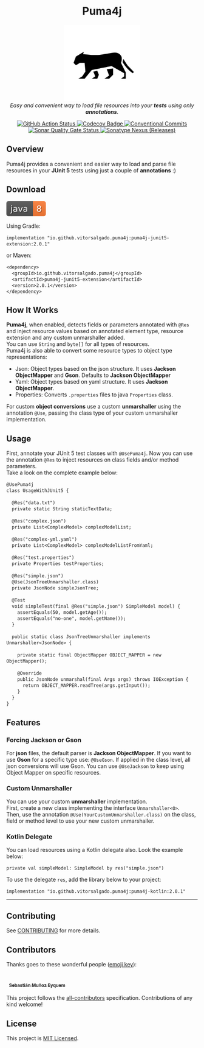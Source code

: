 <h1 align="center">Puma4j</h1>

<p align="center">
  <img src="docs/assets/logo.png" alt="Repository Logo" width='200px' height='200px' />
  <br />
  <i>Easy and convenient way to load file resources into your <strong>tests</strong> using only <strong>annotations</strong>.</i>
</p>

<p align="center">
  <a href="https://github.com/vitorsalgado/puma4j/actions/workflows/ci.yml">
    <img src="https://github.com/vitorsalgado/puma4j/actions/workflows/ci.yml/badge.svg" alt="GitHub Action Status" />
  </a>
  <a href="https://codecov.io/gh/vitorsalgado/puma4j">
    <img src="https://codecov.io/gh/vitorsalgado/puma4j/branch/main/graph/badge.svg?token=EFC2SD81AV" alt="Codecov Badge"/>
  </a>
  <a href="https://conventionalcommits.org">
    <img src="https://img.shields.io/badge/Conventional%20Commits-2.0.0-yellow.svg" alt="Conventional Commits"/>
  </a>
  <a href="https://sonarcloud.io/project/overview?id=vitorsalgado_puma4j">
    <img src="https://sonarcloud.io/api/project_badges/measure?project=vitorsalgado_puma4j&metric=alert_status" alt="Sonar Quality Gate Status"/>
  </a>
  <a href="https://search.maven.org/search?q=io.github.vitorsalgado.puma4j">
    <img alt="Sonatype Nexus (Releases)" src="https://img.shields.io/nexus/r/io.github.vitorsalgado.puma4j/puma4j-junit5-extension?server=https%3A%2F%2Fs01.oss.sonatype.org%2F">  
  </a>
</p>

## Overview

Puma4j provides a convenient and easier way to load and parse file resources in your **JUnit 5** tests using just a couple of **annotations** :)

## Download

![Java 8](docs/assets/java.svg)

Using Gradle:

```
implementation "io.github.vitorsalgado.puma4j:puma4j-junit5-extension:2.0.1"
```

or Maven:

```
<dependency>
  <groupId>io.github.vitorsalgado.puma4j</groupId>
  <artifactId>puma4j-junit5-extension</artifactId>
  <version>2.0.1</version>
</dependency>
```

## How It Works

**Puma4j**, when enabled, detects fields or parameters annotated with `@Res` and inject resource values based on annotated element type, resource extension and
any custom unmarshaller added.  
You can use `String` and `byte[]` for all types of resources.  
Puma4j is also able to convert some resource types to object type representations:

- Json: Object types based on the json structure. It uses **Jackson ObjectMapper** and **Gson**. Defaults to **Jackson ObjectMapper**
- Yaml: Object types based on yaml structure. It uses **Jackson ObjectMapper**.
- Properties: Converts `.properties` files to java `Properties` class.

For custom **object conversions** use a custom **unmarshaller** using the annotation `@Use`, passing the class type of your custom unmarshaller implementation.

## Usage

First, annotate your JUnit 5 test classes with `@UsePuma4j`. Now you can use the annotation `@Res`
to inject resources on class fields and/or method parameters.  
Take a look on the complete example below:

```
@UsePuma4j
class UsageWithJUnit5 {

  @Res("data.txt")
  private static String staticTextData;

  @Res("complex.json")
  private List<ComplexModel> complexModelList;

  @Res("complex-yml.yaml")
  private List<ComplexModel> complexModelListFromYaml;

  @Res("test.properties")
  private Properties testProperties;

  @Res("simple.json")
  @Use(JsonTreeUnmarshaller.class)
  private JsonNode simpleJsonTree;

  @Test
  void simpleTest(final @Res("simple.json") SimpleModel model) {
    assertEquals(50, model.getAge());
    assertEquals("no-one", model.getName());
  }

  public static class JsonTreeUnmarshaller implements Unmarshaller<JsonNode> {

    private static final ObjectMapper OBJECT_MAPPER = new ObjectMapper();

    @Override
    public JsonNode unmarshal(final Args args) throws IOException {
      return OBJECT_MAPPER.readTree(args.getInput());
    }
  }
}
```

## Features

### Forcing Jackson or Gson

For **json** files, the default parser is **Jackson ObjectMapper**. If you want to use **Gson** for a specific type use: `@UseGson`. If applied in the class
level, all json conversions will use Gson. You can use `@UseJackson` to keep using Object Mapper on specific resources.

### Custom Unmarshaller

You can use your custom **unmarshaller** implementation.  
First, create a new class implementing the interface `Unmarshaller<O>`.  
Then, use the annotation `@Use(YourCustomUnmarshaller.class)` on the class, field or method level to use your new custom unmarshaller.

### Kotlin Delegate

You can load resources using a Kotlin delegate also. Look the example below:

```
private val simpleModel: SimpleModel by res("simple.json")
```

To use the delegate `res`, add the library below to your project:

```
implementation "io.github.vitorsalgado.puma4j:puma4j-kotlin:2.0.1"
```

---

## Contributing

See [CONTRIBUTING](CONTRIBUTING.md) for more details.

## Contributors

Thanks goes to these wonderful people ([emoji key](https://allcontributors.org/docs/en/emoji-key)):

<!-- ALL-CONTRIBUTORS-LIST:START - Do not remove or modify this section -->
<!-- prettier-ignore-start -->
<!-- markdownlint-disable -->
<table border="0">
  <tr>
    <td style='border-style: hidden;' align="center"><a href="https://github.com/smunoz2"><img src="https://avatars.githubusercontent.com/u/61516534?v=4" width="50px;" alt=""/><br /><sub><b>Sebastián Muñoz Eyquem</b></sub></a></td>
  </tr>
</table>

<!-- markdownlint-restore -->
<!-- prettier-ignore-end -->

<!-- ALL-CONTRIBUTORS-LIST:END -->

This project follows the [all-contributors](https://github.com/all-contributors/all-contributors)
specification. Contributions of any kind welcome!

## License

This project is [MIT Licensed](LICENSE).
